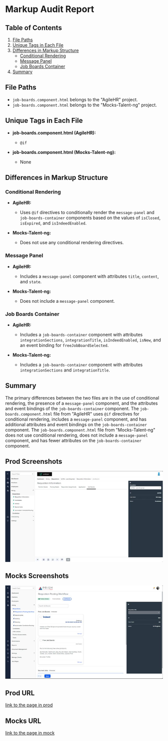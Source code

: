 # Markup Audit Report

## Table of Contents

1. [File Paths](#file-paths)
2. [Unique Tags in Each File](#unique-tags-in-each-file)
3. [Differences in Markup Structure](#differences-in-markup-structure)
   - [Conditional Rendering](#conditional-rendering)
   - [Message Panel](#message-panel)
   - [Job Boards Container](#job-boards-container)
4. [Summary](#summary)

## File Paths

- `job-boards.component.html` belongs to the "AgileHR" project.
- `job-boards.component.html` belongs to the "Mocks-Talent-ng" project.

## Unique Tags in Each File

- **job-boards.component.html (AgileHR):**

  - `@if`

- **job-boards.component.html (Mocks-Talent-ng):**
  - None

## Differences in Markup Structure

### Conditional Rendering

- **AgileHR:**

  - Uses `@if` directives to conditionally render the `message-panel` and `job-boards-container` components based on the values of `isClosed`, `isExpired`, and `isIndeedEnabled`.

- **Mocks-Talent-ng:**
  - Does not use any conditional rendering directives.

### Message Panel

- **AgileHR:**

  - Includes a `message-panel` component with attributes `title`, `content`, and `state`.

- **Mocks-Talent-ng:**
  - Does not include a `message-panel` component.

### Job Boards Container

- **AgileHR:**

  - Includes a `job-boards-container` component with attributes `integrationSections`, `integrationTitle`, `isIndeedEnabled`, `isNew`, and an event binding for `freeJobBoardSelected`.

- **Mocks-Talent-ng:**
  - Includes a `job-boards-container` component with attributes `integrationSections` and `integrationTitle`.

## Summary

The primary differences between the two files are in the use of conditional rendering, the presence of a `message-panel` component, and the attributes and event bindings of the `job-boards-container` component. The `job-boards.component.html` file from "AgileHR" uses `@if` directives for conditional rendering, includes a `message-panel` component, and has additional attributes and event bindings on the `job-boards-container` component. The `job-boards.component.html` file from "Mocks-Talent-ng" does not use conditional rendering, does not include a `message-panel` component, and has fewer attributes on the `job-boards-container` component.

## Prod Screenshots

![Alt Text](./img-dev.jpg)

## Mocks Screenshots

![Alt Text](./img-mocks.jpg)

## Prod URL

[link to the page in prod](https://piedpiper.agilehr.net/hiring/requisitions/requisition_74z9r73jygxr8stqr01mx6tna3/requisition-info/job-boards)

## Mocks URL

[link to the page in mock](http://localhost:4340/hiring/requisitions/1/req-workflow/job-boards)
